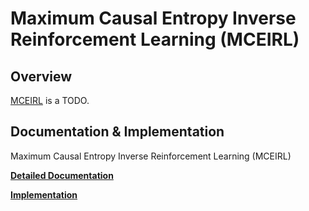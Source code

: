 # Maximum Causal Entropy Inverse Reinforcement Learning (MCEIRL)

## Overview

[MCEIRL](https://www.aaai.org/Papers/AAAI/2008/AAAI08-227.pdf) is a TODO.

## Documentation & Implementation

Maximum Causal Entropy Inverse Reinforcement Learning (MCEIRL)

   **[Detailed Documentation](https://docs.ray.io/en/master/rllib-algorithms.html#mceirl)**

   **[Implementation](https://github.com/acxz/blinding-ray/blob/master/src/blinding-ray/agents/mceirl/mceirl.py)**
